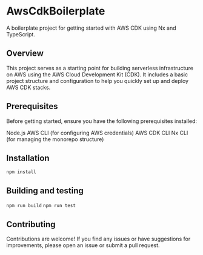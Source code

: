 # AwsCdkBoilerplate

A boilerplate project for getting started with AWS CDK using Nx and TypeScript.

## Overview

This project serves as a starting point for building serverless infrastructure on AWS using the AWS Cloud Development Kit (CDK). It includes a basic project structure and configuration to help you quickly set up and deploy AWS CDK stacks.

## Prerequisites

Before getting started, ensure you have the following prerequisites installed:

Node.js
AWS CLI (for configuring AWS credentials)
AWS CDK CLI
Nx CLI (for managing the monorepo structure)

## Installation

`npm install`

## Building and testing

`npm run build`
`npm run test`

## Contributing

Contributions are welcome! If you find any issues or have suggestions for improvements, please open an issue or submit a pull request.
